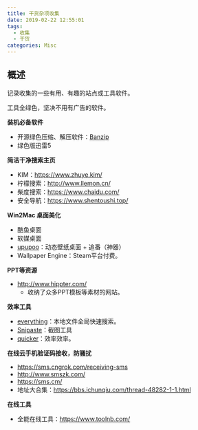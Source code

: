 ```yaml
---
title: 干货杂项收集
date: 2019-02-22 12:55:01
tags: 
  - 收集
  - 干货
categories: Misc
---
```


## 概述

记录收集的一些有用、有趣的站点或工具软件。

工具全绿色，坚决不用有广告的软件。

<!-- more -->

**装机必备软件**

- 开源绿色压缩、解压软件：[Banzip](http://www.bandisoft.com/bandizip/)
- 绿色版迅雷5

**简洁干净搜索主页**

- KIM：https://www.zhuye.kim/
- 柠檬搜索：http://www.llemon.cn/  
- 柴度搜索：https://www.chaidu.com/
- 安全导航：https://www.shentoushi.top/

**Win2Mac 桌面美化**

- 酷鱼桌面
- 软媒桌面
- [upupoo](http://www.upupoo.com/)：动态壁纸桌面 + 追番（神器）  
- Wallpaper Engine：Steam平台付费。

**PPT等资源**

- http://www.hippter.com/
  - 收纳了众多PPT模板等素材的网站。

**效率工具**

- [everything](https://www.voidtools.com/zh-cn/)：本地文件全局快速搜索。
- [Snipaste](https://www.snipaste.com/)：截图工具
- [quicker](https://sspai.com/post/47776)：效率效率。

**在线云手机验证码接收，防骚扰**

- https://sms.cngrok.com/receiving-sms
- http://www.smszk.com/
- https://sms.cm/
- 地址大合集：https://bbs.ichunqiu.com/thread-48282-1-1.html

**在线工具**

- 全能在线工具：https://www.toolnb.com/